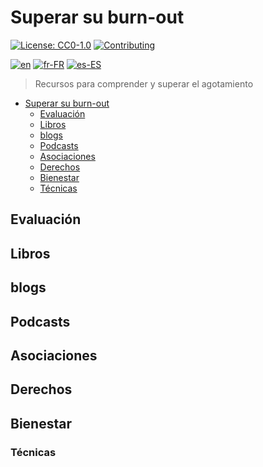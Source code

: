 # Superar su burn-out

[![License: CC0-1.0](https://licensebuttons.net/l/zero/1.0/80x15.png)](http://creativecommons.org/publicdomain/zero/1.0/)
[![Contributing](https://img.shields.io/badge/Contributing-purple.svg)](https://github-com.translate.goog/burnyDay/awesome-burnout-overcome/blob/main/CONTRIBUTING.md?_x_tr_sl=auto&_x_tr_tl=es&_x_tr_hl=en-US&_x_tr_pto=wapp)

[![en](https://img.shields.io/badge/lang-en-red.svg)](https://github.com/burnyDay/awesome-burnout/blob/main/README.md)
[![fr-FR](https://img.shields.io/badge/lang-fr--fr-blue.svg)](https://github.com/burnyDay/awesome-burnout/blob/main/README.fr-FR.md)
[![es-ES](https://img.shields.io/badge/lang-es--es-yellow.svg)](https://github.com/burnyDay/awesome-burnout/blob/main/README.es-ES.md)

> Recursos para comprender y superar el agotamiento

<!--ts-->
* [Superar su burn-out](README.es-ES.md#superar-su-burn-out)
  * [Evaluación](README.es-ES.md#evaluación)
  * [Libros](README.es-ES.md#libros)
  * [blogs](README.es-ES.md#blogs)
  * [Podcasts](README.es-ES.md#podcasts)
  * [Asociaciones](README.es-ES.md#asociaciones)
  * [Derechos](README.es-ES.md#derechos)
  * [Bienestar](README.es-ES.md#bienestar)
  * [Técnicas](README.es-ES.md#técnicas)
<!--te-->

## Evaluación

## Libros

## blogs

## Podcasts

## Asociaciones

## Derechos

## Bienestar

### Técnicas

